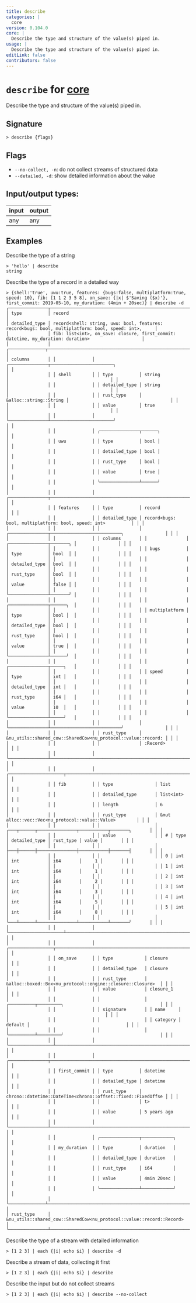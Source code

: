 ```yaml
---
title: describe
categories: |
  core
version: 0.104.0
core: |
  Describe the type and structure of the value(s) piped in.
usage: |
  Describe the type and structure of the value(s) piped in.
editLink: false
contributors: false
---
```

<!-- This file is automatically generated. Please edit the command in https://github.com/nushell/nushell instead. -->

# `describe` for [core](/commands/categories/core.md)

<div class='command-title'>Describe the type and structure of the value(s) piped in.</div>

## Signature

```> describe {flags} ```

## Flags

 -  `--no-collect, -n`: do not collect streams of structured data
 -  `--detailed, -d`: show detailed information about the value


## Input/output types:

| input | output |
| ----- | ------ |
| any   | any    |
## Examples

Describe the type of a string
```nu
> 'hello' | describe
string
```

Describe the type of a record in a detailed way
```nu
> {shell:'true', uwu:true, features: {bugs:false, multiplatform:true, speed: 10}, fib: [1 1 2 3 5 8], on_save: {|x| $'Saving ($x)'}, first_commit: 2019-05-10, my_duration: (4min + 20sec)} | describe -d
╭───────────────┬─────────────────────────────────────────────────────────────────────────────────────────────────────╮
│ type          │ record                                                                                              │
│ detailed_type │ record<shell: string, uwu: bool, features: record<bugs: bool, multiplatform: bool, speed: int>,     │
│               │ fib: list<int>, on_save: closure, first_commit: datetime, my_duration: duration>                    │
│               │ ╭──────────────┬──────────────────────────────────────────────────────────────────────────────────╮ │
│ columns       │ │              │ ╭───────────────┬────────────────────────╮                                       │ │
│               │ │ shell        │ │ type          │ string                 │                                       │ │
│               │ │              │ │ detailed_type │ string                 │                                       │ │
│               │ │              │ │ rust_type     │ &alloc::string::String │                                       │ │
│               │ │              │ │ value         │ true                   │                                       │ │
│               │ │              │ ╰───────────────┴────────────────────────╯                                       │ │
│               │ │              │ ╭───────────────┬──────╮                                                         │ │
│               │ │ uwu          │ │ type          │ bool │                                                         │ │
│               │ │              │ │ detailed_type │ bool │                                                         │ │
│               │ │              │ │ rust_type     │ bool │                                                         │ │
│               │ │              │ │ value         │ true │                                                         │ │
│               │ │              │ ╰───────────────┴──────╯                                                         │ │
│               │ │              │ ╭───────────────┬──────────────────────────────────────────────────────────────╮ │ │
│               │ │ features     │ │ type          │ record                                                       │ │ │
│               │ │              │ │ detailed_type │ record<bugs: bool, multiplatform: bool, speed: int>          │ │ │
│               │ │              │ │               │ ╭───────────────┬───────────────────────────╮                │ │ │
│               │ │              │ │ columns       │ │               │ ╭───────────────┬───────╮ │                │ │ │
│               │ │              │ │               │ │ bugs          │ │ type          │ bool  │ │                │ │ │
│               │ │              │ │               │ │               │ │ detailed_type │ bool  │ │                │ │ │
│               │ │              │ │               │ │               │ │ rust_type     │ bool  │ │                │ │ │
│               │ │              │ │               │ │               │ │ value         │ false │ │                │ │ │
│               │ │              │ │               │ │               │ ╰───────────────┴───────╯ │                │ │ │
│               │ │              │ │               │ │               │ ╭───────────────┬──────╮  │                │ │ │
│               │ │              │ │               │ │ multiplatform │ │ type          │ bool │  │                │ │ │
│               │ │              │ │               │ │               │ │ detailed_type │ bool │  │                │ │ │
│               │ │              │ │               │ │               │ │ rust_type     │ bool │  │                │ │ │
│               │ │              │ │               │ │               │ │ value         │ true │  │                │ │ │
│               │ │              │ │               │ │               │ ╰───────────────┴──────╯  │                │ │ │
│               │ │              │ │               │ │               │ ╭───────────────┬─────╮   │                │ │ │
│               │ │              │ │               │ │ speed         │ │ type          │ int │   │                │ │ │
│               │ │              │ │               │ │               │ │ detailed_type │ int │   │                │ │ │
│               │ │              │ │               │ │               │ │ rust_type     │ i64 │   │                │ │ │
│               │ │              │ │               │ │               │ │ value         │ 10  │   │                │ │ │
│               │ │              │ │               │ │               │ ╰───────────────┴─────╯   │                │ │ │
│               │ │              │ │               │ ╰───────────────┴───────────────────────────╯                │ │ │
│               │ │              │ │ rust_type     │ &nu_utils::shared_cow::SharedCow<nu_protocol::value::record: │ │ │
│               │ │              │ │               │ :Record>                                                     │ │ │
│               │ │              │ ╰───────────────┴──────────────────────────────────────────────────────────────╯ │ │
│               │ │              │ ╭─────────────────────┬────────────────────────────────────────────────────────╮ │ │
│               │ │ fib          │ │ type                │ list                                                   │ │ │
│               │ │              │ │ detailed_type       │ list<int>                                              │ │ │
│               │ │              │ │ length              │ 6                                                      │ │ │
│               │ │              │ │ rust_type           │ &mut alloc::vec::Vec<nu_protocol::value::Value>        │ │ │
│               │ │              │ │                     │ ╭───┬──────┬───────────────┬───────────┬───────╮       │ │ │
│               │ │              │ │ value               │ │ # │ type │ detailed_type │ rust_type │ value │       │ │ │
│               │ │              │ │                     │ ├───┼──────┼───────────────┼───────────┼───────┤       │ │ │
│               │ │              │ │                     │ │ 0 │ int  │ int           │ i64       │     1 │       │ │ │
│               │ │              │ │                     │ │ 1 │ int  │ int           │ i64       │     1 │       │ │ │
│               │ │              │ │                     │ │ 2 │ int  │ int           │ i64       │     2 │       │ │ │
│               │ │              │ │                     │ │ 3 │ int  │ int           │ i64       │     3 │       │ │ │
│               │ │              │ │                     │ │ 4 │ int  │ int           │ i64       │     5 │       │ │ │
│               │ │              │ │                     │ │ 5 │ int  │ int           │ i64       │     8 │       │ │ │
│               │ │              │ │                     │ ╰───┴──────┴───────────────┴───────────┴───────╯       │ │ │
│               │ │              │ ╰─────────────────────┴────────────────────────────────────────────────────────╯ │ │
│               │ │              │ ╭─────────────────┬────────────────────────────────────────────────────────────╮ │ │
│               │ │ on_save      │ │ type            │ closure                                                    │ │ │
│               │ │              │ │ detailed_type   │ closure                                                    │ │ │
│               │ │              │ │ rust_type       │ &alloc::boxed::Box<nu_protocol::engine::closure::Closure>  │ │ │
│               │ │              │ │ value           │ closure_1                                                  │ │ │
│               │ │              │ │                 │ ╭──────────┬─────────╮                                     │ │ │
│               │ │              │ │ signature       │ │ name     │         │                                     │ │ │
│               │ │              │ │                 │ │ category │ default │                                     │ │ │
│               │ │              │ │                 │ ╰──────────┴─────────╯                                     │ │ │
│               │ │              │ ╰─────────────────┴────────────────────────────────────────────────────────────╯ │ │
│               │ │              │ ╭───────────────┬──────────────────────────────────────────────────────────────╮ │ │
│               │ │ first_commit │ │ type          │ datetime                                                     │ │ │
│               │ │              │ │ detailed_type │ datetime                                                     │ │ │
│               │ │              │ │ rust_type     │ chrono::datetime::DateTime<chrono::offset::fixed::FixedOffse │ │ │
│               │ │              │ │               │ t>                                                           │ │ │
│               │ │              │ │ value         │ 5 years ago                                                  │ │ │
│               │ │              │ ╰───────────────┴──────────────────────────────────────────────────────────────╯ │ │
│               │ │              │ ╭───────────────┬────────────╮                                                   │ │
│               │ │ my_duration  │ │ type          │ duration   │                                                   │ │
│               │ │              │ │ detailed_type │ duration   │                                                   │ │
│               │ │              │ │ rust_type     │ i64        │                                                   │ │
│               │ │              │ │ value         │ 4min 20sec │                                                   │ │
│               │ │              │ ╰───────────────┴────────────╯                                                   │ │
│               │ ╰──────────────┴──────────────────────────────────────────────────────────────────────────────────╯ │
│ rust_type     │ &nu_utils::shared_cow::SharedCow<nu_protocol::value::record::Record>                                │
╰───────────────┴─────────────────────────────────────────────────────────────────────────────────────────────────────╯
```

Describe the type of a stream with detailed information
```nu
> [1 2 3] | each {|i| echo $i} | describe -d

```

Describe a stream of data, collecting it first
```nu
> [1 2 3] | each {|i| echo $i} | describe

```

Describe the input but do not collect streams
```nu
> [1 2 3] | each {|i| echo $i} | describe --no-collect

```

